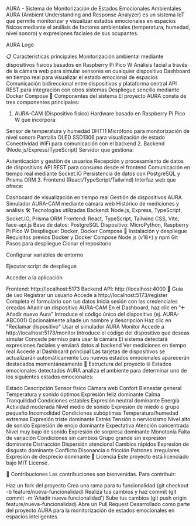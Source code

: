 AURA - Sistema de Monitorización de Estados Emocionales Ambientales
AURA (Ambient Understanding and Response Analyzer) es un sistema IoT que permite monitorizar y visualizar estados emocionales en espacios físicos mediante el análisis de factores ambientales (temperatura, humedad, nivel sonoro) y expresiones faciales de sus ocupantes.

AURA Logo

📋 Características principales
Monitorización ambiental mediante dispositivos físicos basados en Raspberry Pi Pico W
Análisis facial a través de la cámara web para simular sensores en cualquier dispositivo
Dashboard en tiempo real para visualizar el estado emocional de espacios
Comunicación bidireccional entre dispositivos y plataforma central
API REST para integración con otros sistemas
Despliegue sencillo mediante Docker Compose
🧩 Componentes del sistema
El proyecto AURA consta de tres componentes principales:

1. AURA-CAM (Dispositivo físico)
Hardware basado en Raspberry Pi Pico W que incorpora:

Sensor de temperatura y humedad DHT11
Micrófono para monitorización de nivel sonoro
Pantalla OLED SSD1306 para visualización de estado
Conectividad WiFi para comunicación con el backend
2. Backend (Node.js/Express/TypeScript)
Servidor que gestiona:

Autenticación y gestión de usuarios
Recepción y procesamiento de datos de dispositivos
API REST para consumo desde el frontend
Comunicación en tiempo real mediante Socket.IO
Persistencia de datos con PostgreSQL y Prisma ORM
3. Frontend (React/TypeScript/Tailwind)
Interfaz web que ofrece:

Dashboard de visualización en tiempo real
Gestión de dispositivos AURA
Simulador AURA-CAM mediante cámara web
Histórico de mediciones y análisis
🛠️ Tecnologías utilizadas
Backend: Node.js, Express, TypeScript, Socket.IO, Prisma ORM
Frontend: React, TypeScript, Tailwind CSS, Vite, face-api.js
Base de datos: PostgreSQL
Dispositivo: MicroPython, Raspberry Pi Pico W
Despliegue: Docker, Docker Compose
🚀 Instalación y despliegue
Requisitos previos
Docker y Docker Compose
Node.js (v18+) y npm
Git
Pasos para despliegue
Clonar el repositorio

Configurar variables de entorno

Ejecutar script de despliegue

Acceder a la aplicación

Frontend: http://localhost:5173
Backend API: http://localhost:4000
📱 Guía de uso
Registrar un usuario
Accede a http://localhost:5173/register
Completa el formulario con tus datos
Inicia sesión con las credenciales creadas
Añadir un dispositivo AURA-CAM
En el Dashboard, haz clic en "➕ Añadir nuevo Aura"
Introduce el código único del dispositivo (ej. AURA-ABC001)
Opcionalmente añade un nombre y descripción
Haz clic en "Reclamar dispositivo"
Usar el simulador AURA Monitor
Accede a http://localhost:5173/monitor
Introduce el código del dispositivo que deseas simular
Concede permiso para usar la cámara
El sistema detectará expresiones faciales y enviará datos al backend
Ver mediciones en tiempo real
Accede al Dashboard principal
Las tarjetas de dispositivos se actualizarán automáticamente
Los nuevos estados emocionales aparecerán destacados momentáneamente
📁 Estructura del proyecto
🌐 Estados emocionales detectados
AURA analiza el ambiente para determinar uno de los siguientes estados emocionales:

Estado	Descripción	Sensor físico	Cámara web
Confort	Bienestar general	Temperatura y sonido óptimos	Expresión feliz dominante
Calma	Tranquilidad	Condiciones estables	Expresión neutral dominante
Energía	Actividad moderada	Nivel medio de sonido	Expresión de miedo o grupo pequeño
Incomodidad	Condiciones subóptimas	Temperatura/humedad extremas	Expresión triste dominante
Estrés	Tensión o nerviosismo	Nivel alto de sonido	Expresión de enojo dominante
Expectativa	Atención concentrada	Nivel muy bajo de sonido	Expresión de sorpresa dominante
Monotonía	Falta de variación	Condiciones sin cambios	Grupo grande sin expresión dominante
Distracción	Dispersión atencional	Cambios rápidos	Expresión de disgusto dominante
Conflicto	Disonancia o fricción	Patrones irregulares	Expresión de desprecio dominante
📄 Licencia
Este proyecto está licenciado bajo MIT License.

🤝 Contribuciones
Las contribuciones son bienvenidas. Para contribuir:

Haz un fork del proyecto
Crea una rama para tu funcionalidad (git checkout -b feature/nueva-funcionalidad)
Realiza tus cambios y haz commit (git commit -m 'Añadir nueva funcionalidad')
Sube tus cambios (git push origin feature/nueva-funcionalidad)
Abre un Pull Request
Desarrollado como parte del proyecto AURA para la monitorización de estados emocionales en espacios inteligentes.
